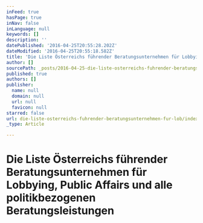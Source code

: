 ```yaml
---
inFeed: true
hasPage: true
inNav: false
inLanguage: null
keywords: []
description: ''
datePublished: '2016-04-25T20:55:28.202Z'
dateModified: '2016-04-25T20:55:18.582Z'
title: 'Die Liste Österreichs führender Beratungsunternehmen für Lobbying, Public Affairs und alle politikbezogenen Beratungsleistungen '
author: []
sourcePath: _posts/2016-04-25-die-liste-osterreichs-fuhrender-beratungsunternehmen-fur-lob.md
published: true
authors: []
publisher:
  name: null
  domain: null
  url: null
  favicon: null
starred: false
url: die-liste-osterreichs-fuhrender-beratungsunternehmen-fur-lob/index.html
_type: Article

---
```

# Die Liste Österreichs führender Beratungsunternehmen für Lobbying, Public Affairs und alle politikbezogenen Beratungsleistungen